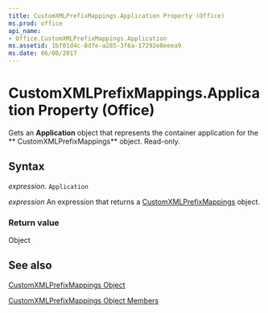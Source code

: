 ```yaml
---
title: CustomXMLPrefixMappings.Application Property (Office)
ms.prod: office
api_name:
- Office.CustomXMLPrefixMappings.Application
ms.assetid: 1bf01d4c-8dfe-a285-3f6a-17292e8eeea9
ms.date: 06/08/2017
---
```



# CustomXMLPrefixMappings.Application Property (Office)

Gets an  **Application** object that represents the container application for the ** CustomXMLPrefixMappings** object. Read-only.


## Syntax

 _expression_. `Application`

 _expression_ An expression that returns a [CustomXMLPrefixMappings](./Office.CustomXMLPrefixMappings.md) object.


### Return value

Object


## See also


[CustomXMLPrefixMappings Object](Office.CustomXMLPrefixMappings.md)



[CustomXMLPrefixMappings Object Members](./overview/Library-Reference/customxmlprefixmappings-members-office.md)


